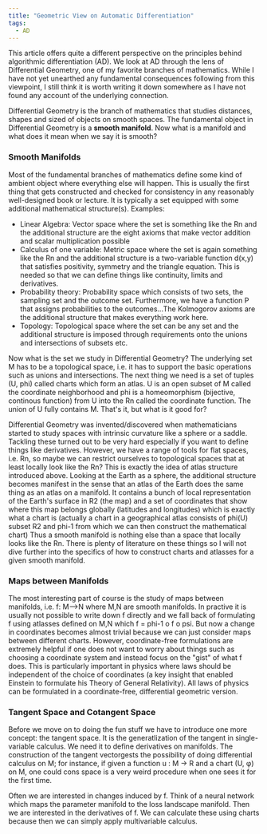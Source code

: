 ```yaml
---
title: "Geometric View on Automatic Differentiation"
tags:
  - AD
---
```


This article offers quite a different perspective on the principles behind algorithmic differentiation (AD). We look at AD through the lens of Differential Geometry, one of my favorite branches of mathematics. While I have not yet unearthed any fundamental consequences following from this viewpoint, I still think it is worth writing it down somewhere as I have not found any account of the underlying connection.

Differential Geometry is the branch of mathematics that studies distances, shapes and sized of objects on smooth spaces. The fundamental object in Differential Geometry is a **smooth manifold**.
Now what is a manifold and what does it mean when we say it is smooth?

### Smooth Manifolds
Most of the fundamental branches of mathematics define some kind of ambient object where everything else will happen. This is usually the first thing that gets constructed and checked for consistency in any reasonably well-designed book or lecture. It is typically a set equipped with some additional mathematical structure(s). Examples:
- Linear Algebra: Vector space where the set is something like the Rn and the additional structure are the eight axioms that make vector addition and scalar multiplication possible
- Calculus of one variable: Metric space where the set is again something like the Rn and the additional structure is a two-variable function d(x,y) that satisfies positivity, symmetry and the triangle equation. This is needed so that we can define things like continuity, limits and derivatives.
- Probability theory: Probability space which consists of two sets, the sampling set and the outcome set. Furthermore, we have a function P that assigns probabilities to the outcomes...The Kolmogorov axioms are the additional structure that makes everything work here.
- Topology: Topological space where the set can be any set and the additional structure is imposed through requirements onto the unions and intersections of subsets etc.

Now what is the set we study in Differential Geometry? The underlying set M has to be a topological space, i.e. it has to support the basic operations such as unions and intersections. The next thing we need is a set of tuples (U, phi) called charts which form an atlas. U is an open subset of M called the coordinate neighborhood and phi is a homeomorphism (bijective, continous function) from U into the Rn called the coordinate function. The union of U fully contains M. That's it, but what is it good for?

Differential Geometry was invented/discovered when mathematicians started to study spaces with intrinsic curvature like a sphere or a saddle. Tackling these turned out to be very hard especially if you want to define things like derivatives. However, we have a range of tools for flat spaces, i.e. Rn, so maybe we can restrict ourselves to topological spaces that at least locally look like the Rn? This is exactly the idea of atlas structure introduced above. Looking at the Earth as a sphere, the additional structure becomes manifest in the sense that an atlas of the Earth does the same thing as an atlas on a manifold. It contains a bunch of local representation of the Earth's surface in R2 (the map) and a set of coordinates that show where this map belongs globally (latitudes and longitudes) which is exactly what a chart is (actually a chart in a geographical atlas consists of phi(U) subset R2 and phi-1 from which we can then construct the mathematical chart)
Thus a smooth manifold is nothing else than a space that locally looks like the Rn.
There is plenty of literature on these things so I will not dive further into the specifics of how to construct charts and atlasses for a given smooth manifold.

### Maps between Manifolds
The most interesting part of course is the study of maps between manifolds, i.e. f: M-->N where M,N are smooth manifolds.
In practive it is usually not possible to write down f directly and we fall back of formulating f using atlasses defined on M,N which f = phi-1 o f o psi.
But now a change in coordinates becomes almost trivial because we can just consider maps between different charts.
However, coordinate-free formulations are extremely helpful if one does not want to worry about things such as choosing a coordinate system and instead focus on the "gist" of what f does. This is particularly important in physics where laws should be independent of the choice of coordinates (a key insight that enabled Einstein to formulate his Theory of General Relativity). All laws of physics can be formulated in a coordinate-free, differential geometric version.

### Tangent Space and Cotangent Space
Before we move on to doing the fun stuff we have to introduce one more concept: the tangent space. It is the generatlization of the tangent in single-variable calculus.
We need it to define derivatives on manifolds. The construction of the tangent vectorgests the possibility of doing differential calculus on M; for instance, if given a function u : M → R and a chart (U, φ) on M, one could cons space is a very weird procedure when one sees it for the first time.

Often we are interested in changes induced by f. Think of a neural network which maps the parameter manifold to the loss landscape manifold. Then we are interested in the derivatives of f. We can calculate these using charts because then we can simply apply multivariable calculus. 

